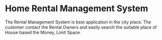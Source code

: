 # Home Rental Management System
The Rental Management System is best application in the city place. The customer contact the Rental Owners and easily search the suitable place of House based the Money, Limit Space.
